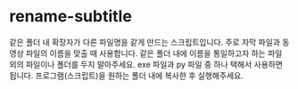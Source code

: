 # rename-subtitle
같은 폴더 내 확장자가 다른 파일명을 같게 만드는 스크립트입니다. 주로 자막 파일과 동영상 파일의 이름을 맞출 때 사용합니다.
같은 폴더 내에 이름을 통일하고자 하는 파일 외의 파일이나 폴더를 두지 말아주세요.
exe 파일과 py 파일 중 하나 택해서 사용하면 됩니다. 
프로그램(스크립트)을 원하는 폴더 내에 복사한 후 실행해주세요.
